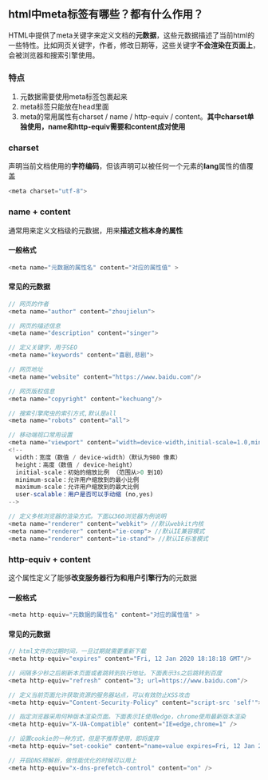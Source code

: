 ## html中meta标签有哪些？都有什么作用？

HTML中提供了meta关键字来定义文档的**元数据**，这些元数据描述了当前html的一些特性。比如网页关键字，作者，修改日期等，这些关键字**不会渲染在页面上**，会被浏览器和搜索引擎使用。

### 特点
1. 元数据需要使用meta标签包裹起来
2. meta标签只能放在head里面
3. meta的常用属性有charset / name / http-equiv / content。**其中charset单独使用，name和http-equiv需要和content成对使用**

### charset
声明当前文档使用的**字符编码**，但该声明可以被任何一个元素的**lang**属性的值覆盖
```js
<meta charset="utf-8">
```

### name + content
通常用来定义文档级的元数据，用来**描述文档本身的属性**

#### 一般格式
```js
<meta name="元数据的属性名" content="对应的属性值" >
```

#### 常见的元数据
```js
// 网页的作者
<meta name="author" content="zhoujielun">

// 网页的描述信息
<meta name="description" content="singer">

// 定义关键字，用于SEO
<meta name="keywords" content="喜剧,悲剧">

// 网页地址
<meta name="website" content="https://www.baidu.com"/>

// 网页版权信息
<meta name="copyright" content="kechuang"/>

// 搜索引擎爬虫的索引方式,默认是all
<meta name="robots" content="all">

// 移动端视口常用设置
<meta name="viewport" content="width=device-width,initial-scale=1.0,minimum-scale=1,maximum-scale=1,user-scalable">
<!--
  width：宽度（数值 / device-width）（默认为980 像素）
  height：高度（数值 / device-height）
  initial-scale：初始的缩放比例 （范围从>0 到10）
  minimum-scale：允许用户缩放到的最小比例
  maximum-scale：允许用户缩放到的最大比例
  user-scalable：用户是否可以手动缩 (no,yes)
-->

// 定义多核浏览器的渲染方式。下面以360浏览器为例说明
<meta name="renderer" content="webkit"> //默认webkit内核
<meta name="renderer" content="ie-comp"> //默认IE兼容模式
<meta name="renderer" content="ie-stand"> //默认IE标准模式

```

### http-equiv + content
这个属性定义了能够**改变服务器行为和用户引擎行为**的元数据

#### 一般格式
```js
<meta http-equiv="元数据的属性名" content="对应的属性值" >
```

#### 常见的元数据
```js
// html文件的过期时间，一旦过期就需要重新下载
<meta http-equiv="expires" content="Fri, 12 Jan 2020 18:18:18 GMT"/>

// 间隔多少秒之后刷新本页面或者跳转到执行地址。下面表示3s之后跳转到百度
<meta http-equiv="refresh" content="3; url=https://www.baidu.com"/>

// 定义当前页面允许获取资源的服务器站点，可以有效防止XSS攻击
<meta http-equiv="Content-Security-Policy" content="script-src 'self'">

// 指定浏览器采用何种版本渲染页面。下面表示IE使用edge，chrome使用最新版本渲染
<meta http-equiv="X-UA-Compatible" content="IE=edge,chrome=1" />

// 设置cookie的一种方式，但是不推荐使用，即将废弃
<meta http-equiv="set-cookie" content="name=value expires=Fri, 12 Jan 2001 18:18:18 GMT,path=/"/>

// 开启DNS预解析，做性能优化的时候可以用上
<meta http-equiv="x-dns-prefetch-control" content="on" />
```

















